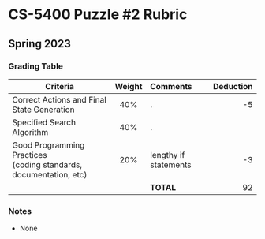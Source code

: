 # CS-5400 Puzzle #2 Rubric
## Spring 2023


### Grading Table

| Criteria | Weight | Comments | Deduction |
|----------|:---------:|:-----------|---:|
| Correct Actions and Final State Generation |40%| . |-5  |
| Specified Search Algorithm                 |40%| . |  |
| Good Programming Practices<br> (coding standards, documentation, etc) |20%| lengthy if statements | -3 |
| | | **TOTAL** | 92 |


### Notes

- None

